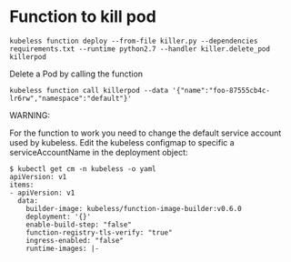 # Function to kill pod

```
kubeless function deploy --from-file killer.py --dependencies requirements.txt --runtime python2.7 --handler killer.delete_pod killerpod
```

Delete a Pod by calling the function

```
kubeless function call killerpod --data '{"name":"foo-87555cb4c-lr6rw","namespace":"default"}'
```

WARNING:

For the function to work you need to change the default service account used by kubeless.
Edit the kubeless configmap to specific a serviceAccountName in the deployment object:

```
$ kubectl get cm -n kubeless -o yaml
apiVersion: v1
items:
- apiVersion: v1
  data:
    builder-image: kubeless/function-image-builder:v0.6.0
    deployment: '{}'
    enable-build-step: "false"
    function-registry-tls-verify: "true"
    ingress-enabled: "false"
    runtime-images: |-

```
